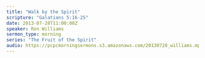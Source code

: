 ```yaml
---
title: "Walk by the Spirit"
scripture: "Galatians 5:16-25"
date: 2013-07-28T11:00:00Z
speaker: Ron Williams
sermon_type: morning
series: "The Fruit of the Spirit"
audio: https://pcpcmorningsermons.s3.amazonaws.com/20130728_williams.mp3 
---
```



